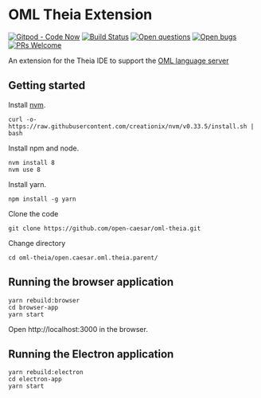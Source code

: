 # OML Theia Extension

[![Gitpod - Code Now](https://img.shields.io/badge/Gitpod-code%20now-blue.svg?longCache=true)](https://gitpod.io#https://github.com/open-caesar/oml-theia)
[![Build Status](https://travis-ci.org/open-caesar/oml-theia.svg?branch=master)](https://travis-ci.org/open-caesar/oml-theia)
[![Open questions](https://img.shields.io/badge/Open-questions-lightgrey.svg?style=flat-curved)](https://github.com/open-caesar/oml-theia/labels/question)
[![Open bugs](https://img.shields.io/badge/Open-bugs-red.svg?style=flat-curved)](https://github.com/open-caesar/oml-theia/labels/bug)
[![PRs Welcome](https://img.shields.io/badge/PRs-welcome-yellowgreen.svg?style=flat-curved)](https://github.com/open-caesar/oml-theia/labels/help%20wanted)

An extension for the Theia IDE to support the [OML language server](https://github.com/open-caesar/oml-language-server)

## Getting started

Install [nvm](https://github.com/creationix/nvm#install-script).

    curl -o- https://raw.githubusercontent.com/creationix/nvm/v0.33.5/install.sh | bash

Install npm and node.

    nvm install 8
    nvm use 8

Install yarn.

    npm install -g yarn

Clone the code
  
    git clone https://github.com/open-caesar/oml-theia.git

Change directory
    
    cd oml-theia/open.caesar.oml.theia.parent/

## Running the browser application

    yarn rebuild:browser
    cd browser-app
    yarn start

Open http://localhost:3000 in the browser.

## Running the Electron application

    yarn rebuild:electron
    cd electron-app
    yarn start
